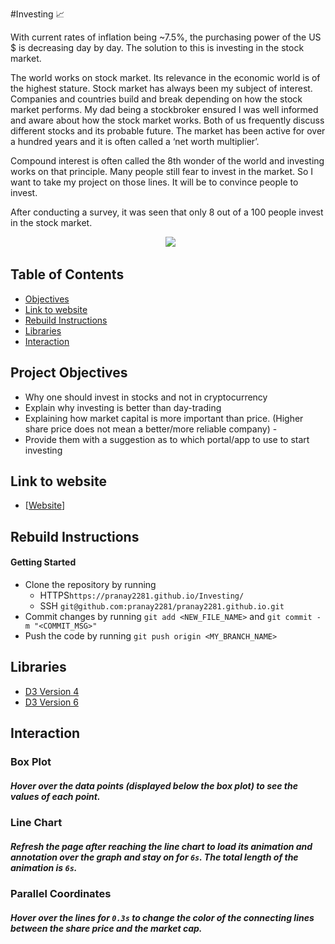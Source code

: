 #Investing 📈️

With current rates of inflation being ~7.5%, the purchasing power of the US $ is decreasing day by day. The solution to this is investing in the stock market.

The world works on stock market. Its relevance in the economic world is of the highest stature. Stock market has always been my subject of interest. Companies and countries build and break depending on how the stock market performs. My dad being a stockbroker ensured I was well informed and aware about how the stock market works. Both of us frequently discuss different stocks and its probable future. The market has been active for over a hundred years and it is often called a ‘net worth multiplier’.

Compound interest is often called the 8th wonder of the world and investing works on that principle. Many people still fear to invest in the market. So I want to take my project on those lines. It will be to convince people to invest.

After conducting a survey, it was seen that only 8 out of a 100 people invest in the stock market.


<p align="center">
  <kbd><img src="https://media.giphy.com/media/yDqL3q9s20beF3hdf5/giphy.gif"></img></kbd>
</p>

## Table of Contents

- [Objectives](#project-Objectives)
- [Link to website](#link-to-website)
- [Rebuild Instructions](#rebuild-instructions)
- [Libraries](#Libraries)
- [Interaction](#Interaction)


## Project Objectives

+ Why one should invest in stocks and not in cryptocurrency
+ Explain why investing is better than day-trading
+ Explaining how market capital is more important than price. (Higher share price does not mean a better/more reliable company) - 
+ Provide them with a suggestion as to which portal/app to use to start investing


## Link to website

+ [[Website](https://pranay2281.github.io/Investing/)]


## Rebuild Instructions

#### Getting Started
+ Clone the repository by running
  + HTTPS`https://pranay2281.github.io/Investing/`
  + SSH `git@github.com:pranay2281/pranay2281.github.io.git`
+ Commit changes by running `git add <NEW_FILE_NAME>` and `git commit -m "<COMMIT_MSG>"`
+ Push the code by running `git push origin <MY_BRANCH_NAME>`

## Libraries
+ [D3 Version 4](https://d3js.org/)
+ [D3 Version 6](https://d3js.org/) 


## Interaction

### Box Plot
##### Hover over the data points (displayed below the box plot) to see the values of each point.

### Line Chart
##### Refresh the page after reaching the line chart to load its animation and annotation over the graph and stay on for `6s`. The total length of the animation is `6s`.

### Parallel Coordinates
##### Hover over the lines for `0.3s` to change the color of the connecting lines between the share price and the market cap.
